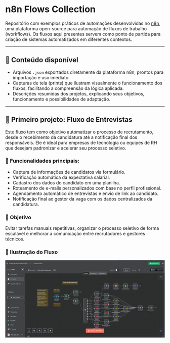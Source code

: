 # n8n Flows Collection

Repositório com exemplos práticos de automações desenvolvidas no [n8n](https://n8n.io/), uma plataforma open-source para automação de fluxos de trabalho (workflows). Os fluxos aqui presentes servem como ponto de partida para criação de sistemas automatizados em diferentes contextos.

---

## 📁 Conteúdo disponível

- Arquivos `.json` exportados diretamente da plataforma n8n, prontos para importação e uso imediato.
- Capturas de tela (prints) que ilustram visualmente o funcionamento dos fluxos, facilitando a compreensão da lógica aplicada.
- Descrições resumidas dos projetos, explicando seus objetivos, funcionamento e possibilidades de adaptação.

---

## 🚀 Primeiro projeto: Fluxo de Entrevistas

Este fluxo tem como objetivo automatizar o processo de recrutamento, desde o recebimento da candidatura até a notificação final dos responsáveis. Ele é ideal para empresas de tecnologia ou equipes de RH que desejam padronizar e acelerar seu processo seletivo.

### 🔧 Funcionalidades principais:

- Captura de informações de candidatos via formulário.
- Verificação automática da expectativa salarial.
- Cadastro dos dados do candidato em uma planilha.
- Roteamento de e-mails personalizados com base no perfil profissional.
- Agendamento automático de entrevistas e envio de link ao candidato.
- Notificação final ao gestor da vaga com os dados centralizados da candidatura.

### 🎯 Objetivo

Evitar tarefas manuais repetitivas, organizar o processo seletivo de forma escalável e melhorar a comunicação entre recrutadores e gestores técnicos.

### 📸 Ilustração do Fluxo

![Print do fluxo de entrevistas](examples/01_fluxo_de_entrevistas/fluxo-de-entrevistas.png)
